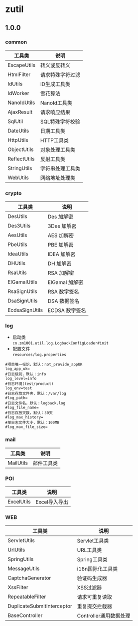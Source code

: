 # zutil

## 1.0.0
### common
|工具类 			  |说明 			    |
|-----------------|-----------------|
|EscapeUtils  	  |转义或反转义		|
|HtmlFilter   	  |请求特殊字符过滤	|
|IdUtils 	  	  |ID生成工具类		|
|IdWorker 	  	  |雪花算法 		    |
|NanoIdUtils      |NanoId工具类      |
|AjaxResult   	  |请求响应结果 		|
|SqlUtil 	  	  |SQL特殊字符校验 	|
|DateUtils 	  	  |日期工具类 		|
|HttpUtils 	  	  |HTTP工具类		|
|ObjectUtils  	  |对象处理工具类 	|
|ReflectUtils 	  |反射工具类 		|
|StringUtils  	  |字符串处理工具类   |
|WebUtils	  	  |网络地址处理类     |

### crypto
|工具类 			|说明 			|
|-----------------|-----------------|
|DesUtils   	  |Des 加解密 		|
|Des3Utils 	  	  |3Des 加解密		|
|AesUtils	  	  |AES 加解密        |
|PbeUtils	  	  |PBE 加解密 		|
|IdeaUtils	 	  |IDEA 加解密       |
|DHUtils	  	  |DH 加解密         |
|RsaUtils 	  	  |RSA 加解密        |
|ElGamalUtils 	  |ElGamal 加解密    |
|RsaSignUtils  	  |RSA 数字签名      |
|DsaSignUtils 	  |DSA 数据签名      |
|EcdsaSignUtils	  |ECDSA 数字签名    |

### log
- 启动类  
  `cn.zm1001.util.log.LogbackConfigLoader#init`
- 配置文件  
  `resources/log.properties`
```
#项目唯一标识，默认：not_provide_appUK
log_app_uk=
#日志级别，默认：info
log_level=info
#日志环境(test/product)
log_env=test
#日志存放文件夹，默认：/var/log
#log_path=
#日志文件名，默认：logback.log
#log_file_name=
#日志存放天数，默认：30天
#log_max_history=
#单日志文件大小，默认：100MB
#log_max_file_size=
```

### mail
|工具类 			  |说明 			    |
|-----------------|-----------------|
|MailUtils   	  |邮件工具类         |

### POI
|工具类 			  |说明 			    |
|-----------------|-----------------|
|ExcelUtils   	  |Excel导入导出     |

### WEB
|工具类 			  |说明 			    |
|-----------------|-----------------|
|ServletUtils     |Servlet工具类     |
|UrlUtils         |URL工具类         |
|SpringUtils      |Spring工具类      |
|MessageUtils     |i18n国际化工具类   |
|CaptchaGenerator |验证码生成器       |
|XssFilter		  |XSS过滤器         |
|RepeatableFilter |请求可重复读取     |
|DuplicateSubmitInterceptor |重复提交拦截器 |
|BaseController	  |Controller通用数据处理 |


